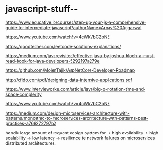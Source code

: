 # javascript-stuff--

https://www.educative.io/courses/step-up-your-js-a-comprehensive-guide-to-intermediate-javascript?authorName=Arnav%20Aggarwal

https://www.youtube.com/watch?v=4cWkVbC2bNE

https://goodtecher.com/leetcode-solutions-explanations/

https://medium.com/javarevisited/effective-java-by-joshua-bloch-a-must-read-book-for-java-developers-5292197a279e

https://github.com/MoienTajik/AspNetCore-Developer-Roadmap

http://xfido.com/pdf/designing-data-intensive-applications.pdf

https://www.interviewcake.com/article/java/big-o-notation-time-and-space-complexity

https://www.youtube.com/watch?v=4cWkVbC2bNE


https://medium.com/design-microservices-architecture-with-patterns/monolithic-to-microservices-architecture-with-patterns-best-practices-a768272797b2


handle large amount of request
design system for
-> high availability
-> high scalability
-> low latency
-> resilience te network failures on microservices distributed architectures.

